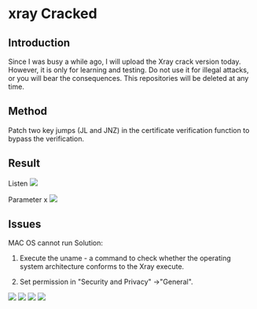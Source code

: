 # xray Cracked

## Introduction

Since I was busy a while ago, I will upload the Xray crack version today. However, it is only for learning and testing. Do not use it for illegal attacks, or you will bear the consequences. This repositories will be deleted at any time.

## Method

Patch two key jumps (JL and JNZ) in the certificate verification function to bypass the verification.

## Result

Listen
![](https://github.com/NHPT/Xray1.9.1/blob/main/img/listen.png)

Parameter x
![](https://github.com/NHPT/Xray1.9.1/blob/main/img/port.png)

## Issues 

MAC OS cannot run Solution:

1. Execute the uname - a command to check whether the operating system architecture conforms to the Xray execute.

2. Set permission in "Security and Privacy" ->"General".

![](https://github.com/NHPT/Xray_Cracked/blob/main/img/1.png)
![](https://github.com/NHPT/Xray_Cracked/blob/main/img/2.jpg)
![](https://github.com/NHPT/Xray_Cracked/blob/main/img/3.jpg)
![](https://github.com/NHPT/Xray_Cracked/blob/main/img/4.jpg)
